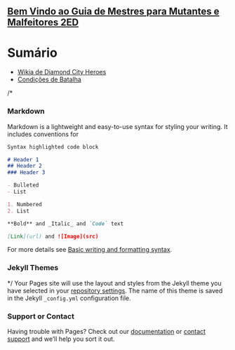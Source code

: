 ## [Bem Vindo ao Guia de Mestres para Mutantes e Malfeitores 2ED](https://boechat.github.io/mm2ed/)

# Sumário

- [Wikia de Diamond City Heroes](https://diamond-city-heroes.fandom.com/pt-br/wiki/Diamond_City_Heroes_Wiki)
- [Condições de Batalha](https://boechat.github.io/mm2ed/condicao.md)

/*
### Markdown

Markdown is a lightweight and easy-to-use syntax for styling your writing. It includes conventions for

```markdown
Syntax highlighted code block

# Header 1
## Header 2
### Header 3

- Bulleted
- List

1. Numbered
2. List

**Bold** and _Italic_ and `Code` text

[Link](url) and ![Image](src)
```

For more details see [Basic writing and formatting syntax](https://docs.github.com/en/github/writing-on-github/getting-started-with-writing-and-formatting-on-github/basic-writing-and-formatting-syntax).

### Jekyll Themes
*/
Your Pages site will use the layout and styles from the Jekyll theme you have selected in your [repository settings](https://github.com/boechat/mm2ed/settings/pages). The name of this theme is saved in the Jekyll `_config.yml` configuration file.

### Support or Contact

Having trouble with Pages? Check out our [documentation](https://docs.github.com/categories/github-pages-basics/) or [contact support](https://support.github.com/contact) and we’ll help you sort it out.
